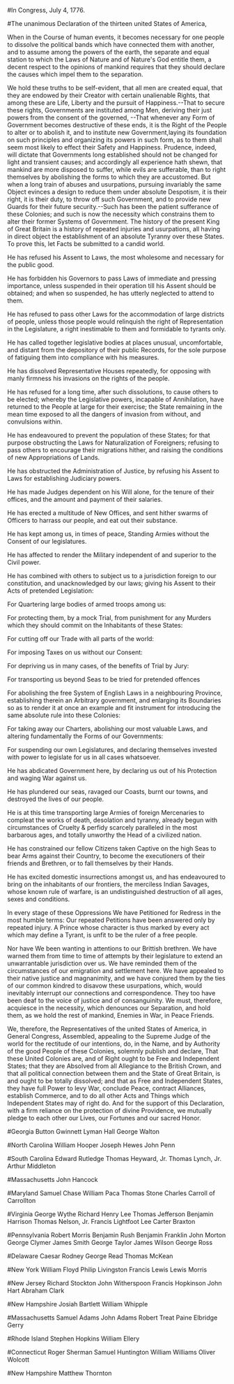 #In Congress, July 4, 1776.

#The unanimous Declaration of the thirteen united States of America, 

When in the Course of human events, it becomes necessary for one people to dissolve the political bands which have connected them with another,
and to assume among the powers of the earth, the separate and equal station to which the Laws of Nature and of Nature's God entitle them,
a decent respect to the opinions of mankind requires that they should declare the causes which impel them to the separation.

We hold these truths to be self-evident, that all men are created equal, that they are endowed by their Creator with certain unalienable Rights,
that among these are Life, Liberty and the pursuit of Happiness.--That to secure these rights, Governments are instituted among Men,
deriving their just powers from the consent of the governed, --That whenever any Form of Government becomes destructive of these ends,
it is the Right of the People to alter or to abolish it, and to institute new Government,laying its foundation on such principles and organizing its powers in such form, 
as to them shall seem most likely to effect their Safety and Happiness. Prudence, indeed, will dictate that Governments long established should not be changed for light 
and transient causes; and accordingly all experience hath shewn, that mankind are more disposed to suffer,
while evils are sufferable, than to right themselves by abolishing the forms to which they are accustomed. 
But when a long train of abuses and usurpations, pursuing invariably the same Object evinces a design to reduce them under absolute Despotism,
it is their right, it is their duty, to throw off such Government, and to provide new Guards for their future security.--Such has been the patient sufferance of these Colonies;
and such is now the necessity which constrains them to alter their former Systems of Government. 
The history of the present King of Great Britain is a history of repeated injuries and usurpations, all having in direct object the establishment of an absolute Tyranny over these States.
To prove this, let Facts be submitted to a candid world.

He has refused his Assent to Laws, the most wholesome and necessary for the public good.

He has forbidden his Governors to pass Laws of immediate and pressing importance, unless suspended in their operation till his Assent should be obtained; and when so suspended, he has utterly neglected to attend to them.

He has refused to pass other Laws for the accommodation of large districts of people, unless those people would relinquish the right of Representation in the Legislature, a right inestimable to them and formidable to tyrants only.

He has called together legislative bodies at places unusual, uncomfortable, and distant from the depository of their public Records, for the sole purpose of fatiguing them into compliance with his measures.

He has dissolved Representative Houses repeatedly, for opposing with manly firmness his invasions on the rights of the people.

He has refused for a long time, after such dissolutions, to cause others to be elected; whereby the Legislative powers, incapable of Annihilation, have returned to the People at large for their exercise; the State remaining in the mean time exposed to all the dangers of invasion from without, and convulsions within.

He has endeavoured to prevent the population of these States; for that purpose obstructing the Laws for Naturalization of Foreigners; refusing to pass others to encourage their migrations hither, and raising the conditions of new Appropriations of Lands.

He has obstructed the Administration of Justice, by refusing his Assent to Laws for establishing Judiciary powers.

He has made Judges dependent on his Will alone, for the tenure of their offices, and the amount and payment of their salaries.

He has erected a multitude of New Offices, and sent hither swarms of Officers to harrass our people, and eat out their substance.

He has kept among us, in times of peace, Standing Armies without the Consent of our legislatures.

He has affected to render the Military independent of and superior to the Civil power.

He has combined with others to subject us to a jurisdiction foreign to our constitution, and unacknowledged by our laws; giving his Assent to their Acts of pretended Legislation:

For Quartering large bodies of armed troops among us:

For protecting them, by a mock Trial, from punishment for any Murders which they should commit on the Inhabitants of these States:

For cutting off our Trade with all parts of the world:

For imposing Taxes on us without our Consent:

For depriving us in many cases, of the benefits of Trial by Jury:

For transporting us beyond Seas to be tried for pretended offences

For abolishing the free System of English Laws in a neighbouring Province, establishing therein an Arbitrary government, and enlarging its Boundaries so as to render it at once an example and fit instrument for introducing the same absolute rule into these Colonies:

For taking away our Charters, abolishing our most valuable Laws, and altering fundamentally the Forms of our Governments:

For suspending our own Legislatures, and declaring themselves invested with power to legislate for us in all cases whatsoever.

He has abdicated Government here, by declaring us out of his Protection and waging War against us.

He has plundered our seas, ravaged our Coasts, burnt our towns, and destroyed the lives of our people.

He is at this time transporting large Armies of foreign Mercenaries to compleat the works of death, desolation and tyranny, already begun with circumstances of Cruelty & perfidy scarcely paralleled in the most barbarous ages, and totally unworthy the Head of a civilized nation.

He has constrained our fellow Citizens taken Captive on the high Seas to bear Arms against their Country, to become the executioners of their friends and Brethren, or to fall themselves by their Hands.

He has excited domestic insurrections amongst us, and has endeavoured to bring on the inhabitants of our frontiers, the merciless Indian Savages, whose known rule of warfare, is an undistinguished destruction of all ages, sexes and conditions.

In every stage of these Oppressions We have Petitioned for Redress in the most humble terms: Our repeated Petitions have been answered only by repeated injury. A Prince whose character is thus marked by every act which may define a Tyrant,
is unfit to be the ruler of a free people.

Nor have We been wanting in attentions to our Brittish brethren. We have warned them from time to time of attempts by their legislature to extend an unwarrantable jurisdiction over us.
We have reminded them of the circumstances of our emigration and settlement here. We have appealed to their native justice and magnanimity, and 
we have conjured them by the ties of our common kindred to disavow these usurpations, which, would inevitably interrupt our connections and correspondence. 
They too have been deaf to the voice of justice and of consanguinity. We must, therefore, acquiesce in the necessity,
which denounces our Separation, and hold them, as we hold the rest of mankind, Enemies in War, in Peace Friends.

We, therefore, the Representatives of the united States of America, in General Congress, Assembled,
appealing to the Supreme Judge of the world for the rectitude of our intentions, do, in the Name, 
and by Authority of the good People of these Colonies, solemnly publish and declare, That these United Colonies are, 
and of Right ought to be Free and Independent States; that they are Absolved from all Allegiance to the British Crown, 
and that all political connection between them and the State of Great Britain, is and ought to be totally dissolved;
and that as Free and Independent States, they have full Power to levy War, conclude Peace, contract Alliances, 
establish Commerce, and to do all other Acts and Things which Independent States may of right do. 
And for the support of this Declaration, with a firm reliance on the protection of divine Providence, 
we mutually pledge to each other our Lives, our Fortunes and our sacred Honor.

#Georgia
Button Gwinnett Lyman
Hall George Walton

#North Carolina
William Hooper Joseph 
Hewes John Penn

#South Carolina
Edward Rutledge Thomas 
Heyward, Jr. Thomas 
Lynch, Jr. Arthur Middleton

#Massachusetts
John Hancock

#Maryland
Samuel Chase William
Paca Thomas Stone 
Charles Carroll of Carrollton

#Virginia
George Wythe Richard Henry Lee
Thomas Jefferson 
Benjamin Harrison 
Thomas Nelson, 
Jr. Francis Lightfoot Lee Carter Braxton 

#Pennsylvania
Robert Morris 
Benjamin Rush 
Benjamin Franklin 
John Morton 
George Clymer 
James Smith 
George Taylor James 
Wilson George Ross

#Delaware
Caesar Rodney 
George Read
Thomas McKean

#New York
William Floyd Philip Livingston 
Francis Lewis Lewis Morris

#New Jersey
Richard Stockton 
John Witherspoon 
Francis Hopkinson
John Hart 
Abraham Clark

#New Hampshire
Josiah Bartlett
William Whipple

#Massachusetts
Samuel Adams
John Adams
Robert Treat Paine Elbridge Gerry

#Rhode Island
Stephen Hopkins William Ellery

#Connecticut
Roger Sherman Samuel
Huntington William
Williams Oliver Wolcott

#New Hampshire
Matthew Thornton


